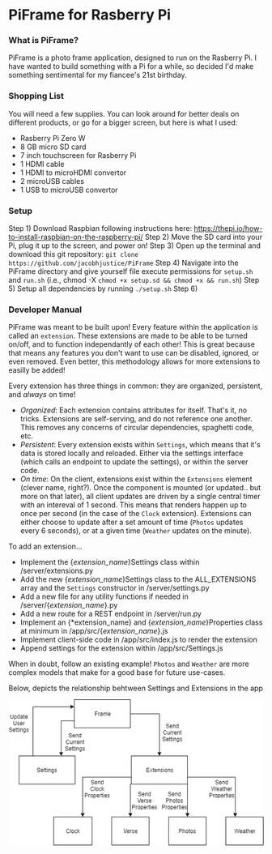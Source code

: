 # PiFrame for Rasberry Pi
### What is PiFrame?
PiFrame is a photo frame application, designed to run on the Rasberry Pi. I have wanted to build something with a Pi for a while, so decided I'd make something sentimental for my fiancee's 21st birthday.

### Shopping List
You will need a few supplies. You can look around for better deals on different products, or go for a bigger screen, but here is what I used:
- Rasberry Pi Zero W
- 8 GB micro SD card 
- 7 inch touchscreen for Rasberry Pi
- 1 HDMI cable
- 1 HDMI to microHDMI convertor
- 2 microUSB cables
- 1 USB to microUSB convertor

### Setup
Step 1) Download Raspbian following instructions here: https://thepi.io/how-to-install-raspbian-on-the-raspberry-pi/
Step 2) Move the SD card into your Pi, plug it up to the screen, and power on!
Step 3) Open up the terminal and download this git repository: `git clone https://github.com/jacobhjustice/PiFrame`
Step 4) Navigate into the PiFrame directory and give yourself file execute permissions for `setup.sh` and `run.sh` (i.e., chmod -X `chmod +x setup.sd && chmod +x && run.sh`)
Step 5) Setup all dependencies by running `./setup.sh`
Step 6) 

### Developer Manual
PiFrame was meant to be built upon!
Every feature within the application is called an `extension`. These extensions are made to be able to be turned on/off, and to function independantly of each other! This is great because that means any features you don't want to use can be disabled, ignored, or even removed. Even better, this methodology allows for more extensions to easilly be added! 

Every extension has three things in common: they are organized, persistent, and *always* on time! 
- *Organized*: Each extension contains attributes for itself. That's it, no tricks. Extensions are self-serving, and do not reference one another. This removes any concerns of circular dependencies, spaghetti code, etc.
- *Persistent*: Every extension exists within `Settings`, which means that it's data is stored locally and reloaded. Either via the settings interface (which calls an endpoint to update the settings), or within the server code.
- *On time*: On the client, extensions exist within the `Extensions` element (clever name, right?). Once the component is mounted (or updated.. but more on that later), all client updates are driven by a single central timer with an intereval of 1 second. This means that renders happen up to once per second (in the case of the `Clock` extension). Extensions can either choose to update after a set amount of time (`Photos` updates every 6 seconds), or at a given time (`Weather` updates on the minute).

To add an extension...
- Implement the {*extension_name*}Settings class within /server/extensions.py
- Add the new {*extension_name*}Settings class to the ALL_EXTENSIONS array and the `Settings` constructor in /server/settings.py 
- Add a new file for any utility functions if needed in /server/{*extension_name*}.py
- Add a new route for a REST endpoint in /server/run.py
- Implement an {*extension_name} and {*extension_name*}Properties class at minimum in /app/src/{*extension_name*}.js
- Implement client-side code in /app/src/index.js to render the extension
- Append settings for the extension within /app/src/Settings.js

When in doubt, follow an existing example! `Photos` and `Weather` are more complex models that make for a good base for future use-cases.

Below, depicts the relationship behtween Settings and Extensions in the app

![](piframe_client.png)

### 